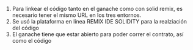1. Para linkear el código tanto en el ganache como con solid remix, es necesario tener el mismo URL en los tres entornos.
2. Se usó la plataforma en línea REMIX IDE SOLIDITY para la realziación del código
3. El ganache tiene que estar abierto para poder correr el contrato, así como el código

